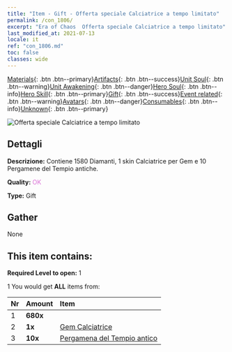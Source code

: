 ```yaml
---
title: "Item - Gift - Offerta speciale Calciatrice a tempo limitato"
permalink: /con_1806/
excerpt: "Era of Chaos  Offerta speciale Calciatrice a tempo limitato"
last_modified_at: 2021-07-13
locale: it
ref: "con_1806.md"
toc: false
classes: wide
---
```

 [Materials](/ItemsIT/){: .btn .btn--primary}[Artifacts](/ItemsIT/Artifacts/){: .btn .btn--success}[Unit Soul](/ItemsIT/UnitSoul/){: .btn .btn--warning}[Unit Awakening](/ItemsIT/UnitAwakening/){: .btn .btn--danger}[Hero Soul](/ItemsIT/HeroSoul/){: .btn .btn--info}[Hero Skill](/ItemsIT/HeroSkill/){: .btn .btn--primary}[Gift](/ItemsIT/Gift/){: .btn .btn--success}[Event related](/ItemsIT/Events/){: .btn .btn--warning}[Avatars](/ItemsIT/Avatars/){: .btn .btn--danger}[Consumables](/ItemsIT/Consumables/){: .btn .btn--info}[Unknown](/ItemsIT/Unknown/){: .btn .btn--primary}

 ![Offerta speciale Calciatrice a tempo limitato](/images/t/i_907100.png)

## Dettagli
 **Descrizione:** Contiene 1580 Diamanti, 1 skin Calciatrice per Gem e 10 Pergamene del Tempio antiche.

 **Quality:** <span style="color: #DA70D6">OK</span>

 **Type:** Gift

## Gather

  None

## This item contains:

 **Required Level to open:** 1

 1 You would get **ALL** items  from:

  | Nr | Amount |     Item    |
  |:---|:-------|:------------|
  | 1 |  **680x** | <i class="fas fa-gem"/> |  | 
  | 2 |  **1x** | [Gem Calciatrice](/ItemsIT/con_1046/) |  | 
  | 3 |  **10x** | [Pergamena del Tempio antico](/ItemsIT/con_697/) |  | 
